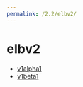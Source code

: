 ```yaml
---
permalink: /2.2/elbv2/
---
```


# elbv2



* [v1alpha1](v1alpha1/index.md)
* [v1beta1](v1beta1/index.md)